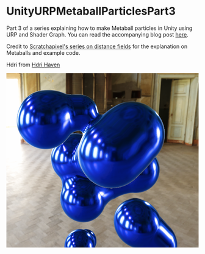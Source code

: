 # UnityURPMetaballParticlesPart3
Part 3 of a series explaining how to make Metaball particles in Unity using URP and Shader Graph. You can read the accompanying blog post [here](https://bronsonzgeb.com/index.php/2021/03/13/particle-metaballs-in-unity-using-urp-and-shader-graph-part-3/).

Credit to [Scratchapixel's series on distance fields](https://www.scratchapixel.com/lessons/advanced-rendering/rendering-distance-fields/basic-sphere-tracer) for the explanation on Metaballs and example code.

Hdri from [Hdri Haven](https://hdrihaven.com/)

![Example](https://github.com/bzgeb/UnityURPMetaballParticlesPart1/blob/main/Metaballs.png)
